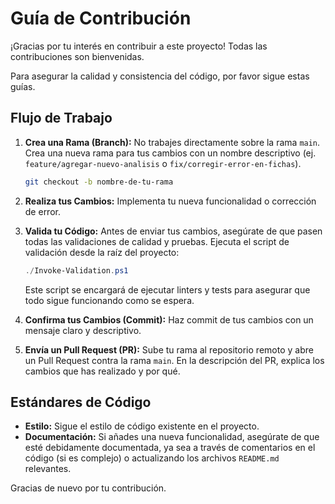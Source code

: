 # Guía de Contribución

¡Gracias por tu interés en contribuir a este proyecto! Todas las contribuciones son bienvenidas.

Para asegurar la calidad y consistencia del código, por favor sigue estas guías.

## Flujo de Trabajo

1.  **Crea una Rama (Branch):** No trabajes directamente sobre la rama `main`. Crea una nueva rama para tus cambios con un nombre descriptivo (ej. `feature/agregar-nuevo-analisis` o `fix/corregir-error-en-fichas`).
    ```bash
    git checkout -b nombre-de-tu-rama
    ```

2.  **Realiza tus Cambios:** Implementa tu nueva funcionalidad o corrección de error.

3.  **Valida tu Código:** Antes de enviar tus cambios, asegúrate de que pasen todas las validaciones de calidad y pruebas. Ejecuta el script de validación desde la raíz del proyecto:
    ```powershell
    ./Invoke-Validation.ps1
    ```
    Este script se encargará de ejecutar linters y tests para asegurar que todo sigue funcionando como se espera.

4.  **Confirma tus Cambios (Commit):** Haz commit de tus cambios con un mensaje claro y descriptivo.

5.  **Envía un Pull Request (PR):** Sube tu rama al repositorio remoto y abre un Pull Request contra la rama `main`. En la descripción del PR, explica los cambios que has realizado y por qué.

## Estándares de Código

- **Estilo:** Sigue el estilo de código existente en el proyecto.
- **Documentación:** Si añades una nueva funcionalidad, asegúrate de que esté debidamente documentada, ya sea a través de comentarios en el código (si es complejo) o actualizando los archivos `README.md` relevantes.

Gracias de nuevo por tu contribución.